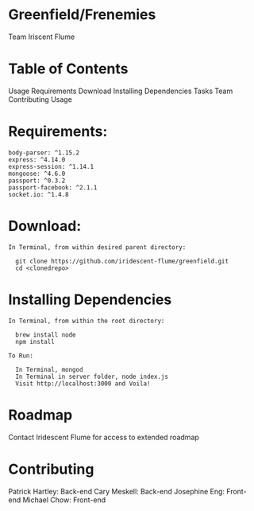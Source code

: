 # Greenfield/Frenemies

Team Iriscent Flume

# Table of Contents

  Usage
  Requirements
  Download
  Installing Dependencies
  Tasks
  Team
  Contributing
  Usage

# Requirements:

    body-parser: ^1.15.2
    express: ^4.14.0
    express-session: ^1.14.1
    mongoose: ^4.6.0
    passport: ^0.3.2
    passport-facebook: ^2.1.1
    socket.io: ^1.4.8

# Download:
  
    In Terminal, from within desired parent directory:
  
      git clone https://github.com/iridescent-flume/greenfield.git
      cd <clonedrepo>

# Installing Dependencies

    In Terminal, from within the root directory:

      brew install node
      npm install

    To Run:
  
      In Terminal, mongod
      In Terminal in server folder, node index.js
      Visit http://localhost:3000 and Voila!

# Roadmap

  Contact Iridescent Flume for access to extended roadmap

# Contributing

  Patrick Hartley: Back-end
  Cary Meskell: Back-end
  Josephine Eng: Front-end
  Michael Chow: Front-end
